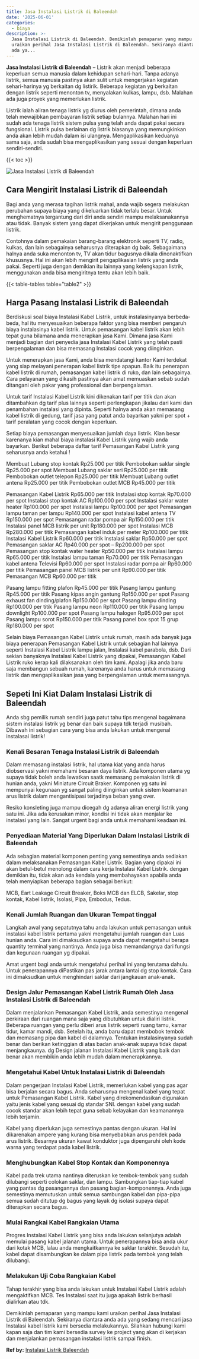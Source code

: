 ```yaml
---
title: Jasa Instalasi Listrik di Baleendah
date: '2025-06-01'
categories:
  - biaya
description: >-
  Jasa Instalasi Listrik di Baleendah. Demikinlah pemaparan yang mampu kami
  uraikan perihal Jasa Instalasi Listrik di Baleendah. Sekiranya diantara anda
  ada ya...
---
```


**Jasa Instalasi Listrik di Baleendah** – Listrik akan menjadi beberapa keperluan semua manusia dalam kehidupan sehari-hari. Tanpa adanya listrik, semua manusia pastinya akan sulit untuk mengerjakan kegiatan sehari-harinya yg berkaitan dg listirik. Beberapa kegiatan yg berkaitan dengan listrik seperti menonton tv, menyalakan kulkas, lampu, dsb. Malahan ada juga proyek yang memerlukan listrik.

Listrik ialah aliran tenaga listrik yg diurus oleh pemerintah, dimana anda telah mewajibkan pembayaran listrik setiap bulannya. Malahan hari ini sudah ada tenaga listrik sistem pulsa yang telah anda dapat pakai secara fungsional. Listrik pulsa berlainan dg listrik biasanya yang memungkinkan anda akan lebih mudah dalam isi ulangnya. Mengaplikasikan keduanya sama saja, anda sudah bisa mengaplikasikan yang sesuai dengan keperluan sendiri-sendiri.

{{< toc >}}

![Jasa Instalasi Listrik di Baleendah](/images/instalasi-listrik-murah05.png)

## Cara Mengirit Instalasi Listrik di Baleendah

Bagi anda yang merasa tagihan listrik mahal, anda wajib segera melakukan perubahan supaya biaya yang dikeluarkan tidak terlalu besar. Untuk menghematnya tergantung dari diri anda sendiri mampu melaksanakannya atau tidak. Banyak sistem yang dapat dikerjakan untuk mengirit penggunaan listrik.

Contohnya dalam pemakaian barang-barang elektronik seperti TV, radio, kulkas, dan lain sebagainya seharusnya diterapkan dg baik. Sebagaimana halnya anda suka menonton tv, TV akan tidur bagusnya dikala dinonaktifkan khususnya. Hal ini akan lebih mengirit pengaplikasian listrik yang anda pakai. Seperti juga dengan demikian itu lainnya yang kelengkapan listrik, menggunakan anda bisa mengiritnya tentu akan lebih baik.

{{< table-tables table="table2" >}}

## Harga Pasang Instalasi Listrik di Baleendah

Berdiskusi soal biaya Instalasi Kabel Listrik, untuk instalasinyanya berbeda-beda, hal itu menyesuaikan beberapa faktor yang bisa memberi pengaruh biaya instalasinya kabel listrik. Untuk pemasangan kabel listrik akan lebih tepat guna bilamana anda menerapkan jasa Kami. Dimana jasa Kami menjadi bagian dari penyedia jasa Instalasi Kabel Listrik yang telah pasti berpengalaman dan bisa memasang Instalasi cocok yang diinginkan.

Untuk menerapkan jasa Kami, anda bisa mendatangi kantor Kami terdekat yang siap melayani penerapan kabel listrik tipe apapun. Baik itu penerapan kabel listrik di rumah, pemasangan kabel listrik di ruko, dan lain sebagainya. Cara pelayanan yang dikasih pastinya akan amat memuaskan sebab sudah ditangani oleh pakar yang professional dan berpengalaman.

Untuk tarif Instalasi Kabel Listrik kini dikenakan tarif per titik dan akan ditambahkan dg tarif plus lainnya seperti perlengkapan jikalau dari kami dan penambahan instalasi yang dipinta. Seperti halnya anda akan memasang kabel listrik di gedung, tarif jasa yang patut anda bayarkan yakni per spot + tarif peralatan yang cocok dengan keperluan.

Setiap biaya pemasangan menyesuaikan jumlah daya listrik. Kian besar karenanya kian mahal biaya instalasi Kabel Listrik yang wajib anda bayarkan. Berikut beberapa daftar tarif Pemasangan Kabel Listrik yang seharusnya anda ketahui !

Membuat Lubang stop kontak Rp25.000 per titik Pembobokan saklar single Rp25.000 per spot Membuat Lubang saklar seri Rp25.000 per titik Pembobokan outlet telepon Rp25.000 per titik Membuat Lubang outlet antena Rp25.000 per titik Pembobokan outlet MCB Rp45.000 per titik

Pemasangan Kabel Listrik Rp65.000 per titik Instalasi stop kontak Rp70.000 per spot Instalasi stop kontak AC Rp100.000 per spot Instalasi saklar water heater Rp100.000 per spot Instalasi lampu Rp100.000 per spot Pemasangan lampu taman per lampu Rp140.000 per spot Instalasi kabel antena TV Rp150.000 per spot Pemasangan radar pompa air Rp150.000 per titik Instalasi panel MCB listrik per unit Rp180.000 per spot Instalasi MCB Rp280.000 per titik Pemasangan kabel induk per meter Rp100.000 per titik Instalasi Kabel Listrik Rp60.000 per titik Instalasi saklar Rp50.000 per spot Pemasangan saklar AC Rp40.000 per spot – Rp200.000 per spot Pemasangan stop kontak water heater Rp50.000 per titik Instalasi lampu Rp65.000 per titik Instalasi lampu taman Rp70.000 per titik Pemasangan kabel antena Televisi Rp60.000 per spot Instalasi radar pompa air Rp60.000 per titik Pemasangan panel MCB listrik per unit Rp90.000 per titik Pemasangan MCB Rp60.000 per titik

Pasang lampu fitting plafon Rp45.000 per titik Pasang lampu gantung Rp45.000 per titik Pasang kipas angin gantung Rp150.000 per spot Pasang exhaust fan dinding/plafon Rp150.000 per spot Pasang lampu dinding Rp100.000 per titik Pasang lampu neon Rp110.000 per titik Pasang lampu downlight Rp100.000 per spot Pasang lampu halogen Rp95.000 per spot Pasang lampu sorot Rp150.000 per titik Pasang panel box spot 15 grup Rp180.000 per spot

Selain biaya Pemasangan Kabel Listrik untuk rumah, masih ada banyak juga biaya penerapan Pemasangan Kabel Listrik untuk sebagian hal lainnya seperti Instalasi Kabel Listrik lampu jalan, Instalasi kabel parabola, dsb. Dari sekian banyaknya Instalasi Kabel Listrik yang dipakai, Pemasangan Kabel Listrik ruko kerap kali dilaksanakan oleh tim kami. Apalagi jika anda baru saja membangun sebuah rumah, karenanya anda harus untuk memasang listrik dan mengaplikasikan jasa yang berpengalaman untuk memasangnya.

## Sepeti Ini Kiat Dalam Instalasi Listrik di Baleendah


Anda sbg pemilik rumah sendiri juga patut tahu tips mengenal bagaimana sistem instalasi listrik yg benar dan baik supaya tdk terjadi musibah. Dibawah ini sebagian cara yang bisa anda lakukan untuk mengenal instalasai listrik!

### Kenali Besaran Tenaga Instalasi Listrik di Baleendah

Dalam memasang instalasi listrik, hal utama kiat yang anda harus diobservasi yakni memahami besaran daya listrik. Ada komponen utama yg supaya tidak boleh anda lewatkan saatk memasang pemakaian listrik di hunian anda, yakni Miniature Circuit Braker. Komponen yg satu ini mempunyai kegunaan yg sangat paling diinginkan untuk sistem keamanan arus listrik dalam mengantisipasi terjadinya beban yang over.

Resiko konsleting juga mampu dicegah dg adanya aliran energi listrik yang satu ini. Jika ada kerusakan minor, kondisi ini tidak akan menjalar ke instalasi yang lain. Sangat urgent bagi anda untuk memahami keadaan ini.

### Penyediaan Material Yang Diperlukan Dalam Instalasi Listrik di Baleendah

Ada sebagian material komponen penting yang semestinya anda sediakan dalam melaksanakan Pemasangan Kabel Listrik. Bagian yang dipakai ini akan betul-betul menolong dalam cara kerja Instalasi Kabel Listrik. dengan demikian itu, tidak akan ada kendala yang membahayakan apabila anda telah menyiapkan beberapa bagian sebagai berikut:

MCB, Eart Leakage Circuit Breaker, Boks MCB dan ELCB, Sakelar, stop kontak, Kabel listrik, Isolasi, Pipa, Embodus, Tedus.

### Kenali Jumlah Ruangan dan Ukuran Tempat tinggal

Langkah awal yang sepatutnya tahu anda lakukan untuk pemasangan untuk instalasi kabel listrik pertama yakni mengetahui jumlah ruangan dan Luas hunian anda. Cara ini dimaksudkan supaya anda dapat mengetahui berapa quantity terminal yang nantinya. Anda juga bisa memandangnya dari fungsi dan kegunaan ruangan yg dipakai.

Amat urgent bagi anda untuk mengetahui perihal ini yang terutama dahulu. Untuk penerapannya diPastikan pas jarak antara lantai dg stop kontak. Cara ini dimaksudkan untuk menghindari saklar dari jangkauan anak-anak.

### Design Jalur Pemasangan Kabel Listrik Rumah Oleh Jasa Instalasi Listrik di Baleendah

Dalam menjalankan Pemasangan Kabel Listrik, anda semestinya mengenal perkiraan dari ruangan mana saja yang dibutuhkan untuk dialiri listrik. Beberapa ruangan yang perlu diberi arus listrik seperti ruang tamu, kamar tidur, kamar mandi, dsb. Setelah itu, anda baru dapat membobok tembok dan memasang pipa dan kabel di dalamnya. Tentukan instalasinyanya sudah benar dan berikan ketinggian di atas badan anak-anak supaya tidak dapat menjangkaunya. dg Design jalanan Instalasi Kabel Listrik yang baik dan benar akan membikin anda lebih mudah dalam menerapkannya.

### Mengetahui Kabel Untuk Instalasi Listrik di Baleendah

Dalam pengerjaan Instalasi Kabel Listrik, memerlukan kabel yang pas agar bisa berjalan secara bagus. Anda seharusnya mengenal kabel yang tepat untuk Pemasangan Kabel Listrik. Kabel yang direkomendasikan digunakan yaitu jenis kabel yang sesuai dg standar SNI. dengan kabel yang sudah cocok standar akan lebih tepat guna sebab kelayakan dan keamanannya lebih terjamin.

Kabel yang diperlukan juga semestinya pantas dengan ukuran. Hal ini dikarenakan ampere yang kurang bisa menyebabkan arus pendek pada arus listrik. Besarnya ukuran kawat konduktor juga dipengaruhi oleh kode warna yang terdapat pada kabel listrik.

### Menghubungkan Kabel Stop Kontak dan Komponennya

Kabel pada trek utama nantinya diteruskan ke tembok-tembok yang sudah dilubangi seperti colokan saklar, dan lampu. Sambungkan tiap-tiap kabel yang pantas dg pasangannya dan pasang bagian-komponennya. Anda juga semestinya memutuskan untuk semua sambungan kabel dan pipa-pipa semua sudah ditutup dg bagus yang layak dg isolasi supaya dapat diterapkan secara bagus.

### Mulai Rangkai Kabel Rangkaian Utama

Progres Instalasi Kabel Listrik yang bisa anda lakukan selanjutya adalah memulai pasang kabel jalanan utama. Untuk penerapannya bisa anda ukur dari kotak MCB, lalau anda mengkaitkannya ke saklar terakhir. Sesudah itu, kabel dapat disambungkan ke dalam pipa listrik pada tembok yang telah dilubangi.

### Melakukan Uji Coba Rangkaian Kabel

Tahap terakhir yang bisa anda lakukan untuk Instalasi Kabel Listrik adalah mengaktifkan MCB. Tes Instalasi saat itu juga apakah listrik berhasil dialirkan atau tdk.

Demikinlah pemaparan yang mampu kami uraikan perihal Jasa Instalasi Listrik di Baleendah. Sekiranya diantara anda ada yang sedang mencari jasa Instalasi kabel listrik kami bersedia melakukannya. Silahkan hubungi kami kapan saja dan tim kami bersedia survey ke project yang akan di kerjakan dan menjalankan pemasangan instalasi listrik sampai finish.

**Ref by:** [Instalasi Listrik Baleendah](https://id.wikipedia.org/wiki/Instalasi)
